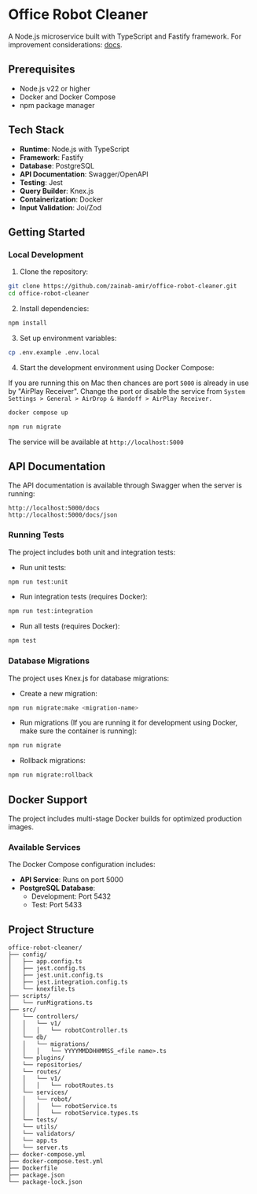 # Office Robot Cleaner

A Node.js microservice built with TypeScript and Fastify framework.
For improvement considerations: [docs](./docs/improvments).

## Prerequisites

- Node.js v22 or higher
- Docker and Docker Compose
- npm package manager

## Tech Stack

- **Runtime**: Node.js with TypeScript
- **Framework**: Fastify
- **Database**: PostgreSQL
- **API Documentation**: Swagger/OpenAPI
- **Testing**: Jest
- **Query Builder**: Knex.js
- **Containerization**: Docker
- **Input Validation**: Joi/Zod

## Getting Started

### Local Development

1. Clone the repository:

```bash
git clone https://github.com/zainab-amir/office-robot-cleaner.git
cd office-robot-cleaner
```

2. Install dependencies:

```bash
npm install
```

3. Set up environment variables:

```bash
cp .env.example .env.local
```

4. Start the development environment using Docker Compose:

If you are running this on Mac then chances are port `5000` is already in use by "AirPlay Receiver". Change 
the port or disable the service from `System Settings > General > AirDrop & Handoff > AirPlay Receiver.`

```bash
docker compose up
```

```bash
npm run migrate
```

The service will be available at `http://localhost:5000`

## API Documentation

The API documentation is available through Swagger when the server is running:

```
http://localhost:5000/docs
http://localhost:5000/docs/json
```

### Running Tests

The project includes both unit and integration tests:

- Run unit tests:

```bash
npm run test:unit
```

- Run integration tests (requires Docker):

```bash
npm run test:integration
```

- Run all tests (requires Docker):

```bash
npm test
```

### Database Migrations

The project uses Knex.js for database migrations:

- Create a new migration:

```bash
npm run migrate:make <migration-name>
```

- Run migrations (If you are running it for development using Docker, make sure the container is running):

```bash
npm run migrate
```

- Rollback migrations:

```bash
npm run migrate:rollback
```

## Docker Support

The project includes multi-stage Docker builds for optimized production images.

### Available Services

The Docker Compose configuration includes:

- **API Service**: Runs on port 5000
- **PostgreSQL Database**:
  - Development: Port 5432
  - Test: Port 5433

## Project Structure

```
office-robot-cleaner/
├── config/
│   ├── app.config.ts
│   ├── jest.config.ts
│   ├── jest.unit.config.ts
│   ├── jest.integration.config.ts
│   └── knexfile.ts
├── scripts/
│   └── runMigrations.ts
├── src/
│   └── controllers/
│   │   └── v1/
│   │   │   └── robotController.ts
│   └── db/
│   │   └── migrations/
│   │   │   └── YYYYMMDDHHMMSS_<file name>.ts
│   └── plugins/
│   └── repositories/
│   └── routes/
│   │   └── v1/
│   │   │   └── robotRoutes.ts
│   └── services/
│   │   └── robot/
│   │   │   └── robotService.ts
│   │   │   └── robotService.types.ts
│   └── tests/
│   └── utils/
│   └── validators/
│   └── app.ts
│   └── server.ts
├── docker-compose.yml
├── docker-compose.test.yml
├── Dockerfile
├── package.json
└── package-lock.json
```
